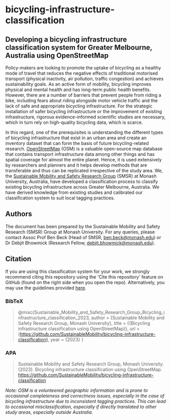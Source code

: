 # bicycling-infrastructure-classification
## Developing a bicycling infrastructure classification system for Greater Melbourne, Australia using OpenStreetMap

Policy-makers are looking to promote the uptake of bicycling as a healthy mode of travel that reduces the negative effects of traditional motorised transport (physical inactivity, air pollution, traffic congestion) and achieves sustainability goals. 
As an active form of mobility, bicycling improves physical and mental health and has long-term public health benefits.
However, there are a number of barriers that prevent people from riding a bike, including fears about riding alongside motor vehicle traffic and the lack of safe and appropriate bicycling infrastructure. 
For the strategic installation of safer bicycling infrastructure or the improvement of existing infrastructure, rigorous evidence-informed scientific studies are necessary, which in turn rely on high-quality bicycling data, which is scarce.

In this regard, one of the prerequisites is understanding the different types of bicycling infrastructure that exist in an urban area and create an inventory dataset that can form the basis of future bicycling-related research.
[OpenStreetMap](https://www.openstreetmap.org/#map=10/-37.9524/145.0806) (OSM) is a valuable open-source map database that contains transport infrastructure data among other things and has spatial coverage for almost the entire planet.
Hence, it is used extensively by researchers and planners and it helps develop methods that are transferable and thus can be replicated irrespective of the study area.
We, the [Sustainable Mobility and Safety Research Group](https://www.monash.edu/medicine/sphpm/units/traumaepi/sustainable-mobility-and-safety-research-group) (SMSR) at Monash University, Australia, have developed a classification process to classify existing bicycling infrastructure across Greater Melbourne, Australia.
We have derived knowledge from existing studies and calibrated our classification system to suit local tagging practices.

## Authors
The document has been prepared by the Sustainable Mobility and Safety Research (SMSR) Group at Monash University. 
For any queries, please contact Assoc Prof Ben Beck (Head of SMSR, ben.beck@monash.edu) or Dr Debjit Bhowmick (Research Fellow, debjit.bhowmick@monash.edu).

## Citation
If you are using this classification system for your work, we strongly recommend citing this repository using the 'Cite this repository' feature on GitHub (found on the right side when you open the repo). 
Alternatively, you may use the guidelines provided [here](https://www.ilovephd.com/how-do-you-cite-a-github-repository/).

### BibTeX
>@misc{Sustainable_Mobility_and_Safety_Research_Group_Bicycling_infrastructure_classification_2023,
author = {Sustainable Mobility and Safety Research Group, Monash University},
title = {{Bicycling infrastructure classification using OpenStreetMap}},
url = {https://github.com/SustainableMobility/bicycling-infrastructure-classification},
year = {2023}
}
>
### APA
>Sustainable Mobility and Safety Research Group, Monash University. (2023). Bicycling infrastructure classification using OpenStreetMap. https://github.com/SustainableMobility/bicycling-infrastructure-classification

_Note: OSM is a volunteered geographic information and is prone to occasional completeness and correctness issues, especially in the case of bicycling infrastructure due to inconsistent tagging practices. This can lead to occasional misclassification, especially if directly translated to other study areas, especially outside Australia._


